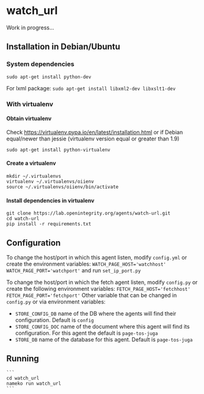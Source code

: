 # watch_url

Work in progress...

## Installation in Debian/Ubuntu

### System dependencies

`sudo apt-get install python-dev`

For lxml package:
 `sudo apt-get install libxml2-dev libxslt1-dev`

### With virtualenv

#### Obtain virtualenv

Check https://virtualenv.pypa.io/en/latest/installation.html or if Debian equal/newer than jessie (virtualenv version equal or greater than 1.9)

    sudo apt-get install python-virtualenv

#### Create a virtualenv

    mkdir ~/.virtualenvs
    virtualenv ~/.virtualenvs/oiienv
    source ~/.virtualenvs/oiienv/bin/activate

#### Install dependencies in virtualenv

    git clone https://lab.openintegrity.org/agents/watch-url.git
    cd watch-url
    pip install -r requirements.txt

## Configuration

To change the host/port in which this agent listen, modify `config.yml` or
create the environment variables:
    ```
    WATCH_PAGE_HOST='watchhost'
    WATCH_PAGE_PORT='watchport'
    ```
and run `set_ip_port.py`

To change the host/port in which the fetch agent listen, modify `config.py` or
create the following environment variables:
    ```
    FETCH_PAGE_HOST='fetchhost'
    FETCH_PAGE_PORT='fetchport'
    ```
Other variable that can be changed in `config.py` or via environment variables:
 * `STORE_CONFIG_DB` name of the DB where the agents will find their
   configuration. Default is `config`
 * `STORE_CONFIG_DOC` name of the document where this agent will find its
   configuration. For this agent the default is `page-tos-juga`
 * `STORE_DB` name of the database for this agent. Default is `page-tos-juga`

## Running
    ```
    cd watch_url
    nameko run watch_url
    ```
